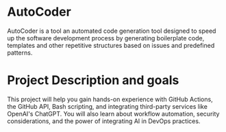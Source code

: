 # AutoCoder

AutoCoder is a tool an automated code generation tool designed to speed up the software development process by generating boilerplate code, templates and other repetitive structures based on issues and predefined patterns.


# Project Description and goals

This project will help you gain hands-on experience with GitHub Actions, the GitHub API, Bash scripting, and integrating third-party services like OpenAI's ChatGPT. You will also learn about workflow automation, security considerations, and the power of integrating AI in DevOps practices.




